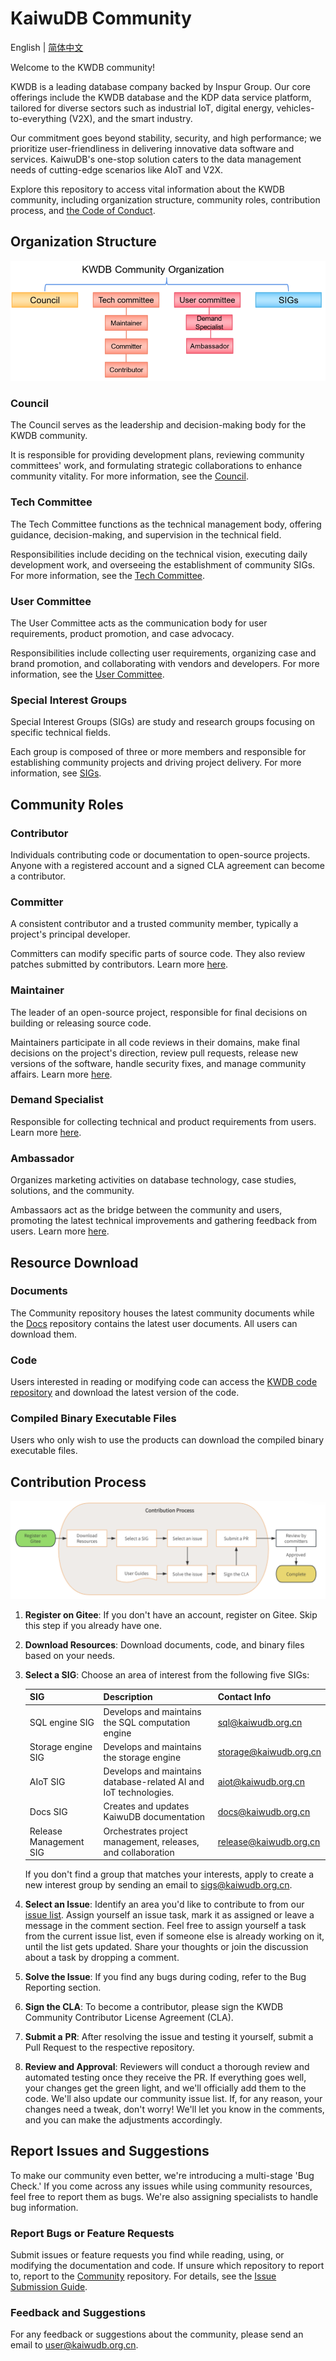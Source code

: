# KaiwuDB Community

English | [简体中文](./README.md)

Welcome to the KWDB community!

KWDB is a leading database company backed by Inspur Group. Our core offerings include the KWDB database and the KDP data service platform, tailored for diverse sectors such as industrial IoT, digital energy, vehicles-to-everything (V2X), and the smart industry.

Our commitment goes beyond stability, security, and high performance; we prioritize user-friendliness in delivering innovative data software and services. KaiwuDB's one-stop solution caters to the data management needs of cutting-edge scenarios like AIoT and V2X.

Explore this repository to access vital information about the KWDB community, including organization structure, community roles, contribution process, and [the Code of Conduct](https://gitee.com/kwdb/community/blob/master/code_of_conduct.md).

## Organization Structure

![img](/Figures/Organization_Structure.png)

### **Council**

The Council serves as the leadership and decision-making body for the KWDB community.

It is responsible for providing development plans, reviewing community committees' work, and formulating strategic collaborations to enhance community vitality. For more information, see the [Council](https://gitee.com/kwdb/community/blob/master/Council.md).

### **Tech Committee**

The Tech Committee functions as the technical management body, offering guidance, decision-making, and supervision in the technical field.

Responsibilities include deciding on the technical vision, executing daily development work, and overseeing the establishment of community SIGs. For more information, see the [Tech Committee](https://gitee.com/kwdb/community/blob/master/Tech_committee.md).

### **User Committee**

The User Committee acts as the communication body for user requirements, product promotion, and case advocacy.

Responsibilities include collecting user requirements, organizing case and brand promotion, and collaborating with vendors and developers. For more information, see the [User Committee](https://gitee.com/kwdb/community/blob/master/User_committee.md).

### **Special Interest Groups**

Special Interest Groups (SIGs) are study and research groups focusing on specific technical fields.

Each group is composed of three or more members and responsible for establishing community projects and driving project delivery. For more information, see [SIGs](https://gitee.com/kwdb/community/blob/master/SIGs.md).

## Community Roles

### **Contributor**

Individuals contributing code or documentation to open-source projects. Anyone with a registered account and a signed CLA agreement can become a contributor.

### **Committer**

A consistent contributor and a trusted community member, typically a project's principal developer. 

Committers can modify specific parts of source code. They also review patches submitted by contributors. Learn more [here](https://gitee.com/kwdb/community/blob/master/Tech_committee.md).

### **Maintainer**

The leader of an open-source project, responsible for final decisions on building or releasing source code. 

Maintainers participate in all code reviews in their domains, make final decisions on the project's direction, review pull requests, release new versions of the software, handle security fixes, and manage community affairs. Learn more [here](https://gitee.com/kwdb/community/blob/master/Tech_committee.md).

### **Demand Specialist**

Responsible for collecting technical and product requirements from users. Learn more [here](https://gitee.com/kwdb/community/blob/master/User_committee.md).

### **Ambassador**

Organizes marketing activities on database technology, case studies, solutions, and the community. 

Ambassaors act as the bridge between the community and users, promoting the latest technical improvements and gathering feedback from users. Learn more [here](https://gitee.com/kwdb/community/blob/master/User_committee.md).

## Resource Download

### **Documents**

The Community repository houses the latest community documents while the [Docs](https://gitee.com/kwdb/docs) repository contains the latest user documents. All users can download them.

### **Code**

Users interested in reading or modifying code can access the [KWDB code repository](https:) and download the latest version of the code.

### **Compiled Binary Executable Files**

Users who only wish to use the products can download the compiled binary executable files.

## Contribution Process

![img](/Figures/contribution_process.PNG)

1. **Register on Gitee**: If you don't have an account, register on Gitee. Skip this step if you already have one.

2. **Download Resources**: Download documents, code, and binary files based on your needs.

3. **Select a SIG**: Choose an area of interest from the following five SIGs:

   | SIG                    | Description                                                  | Contact Info                                            |
   | ---------------------- | ------------------------------------------------------------ | ------------------------------------------------------- |
   | SQL engine SIG         | Develops and maintains the SQL computation engine            | [sql@kaiwudb.org.cn](mailto:sql@kaiwudb.org.cn)         |
   | Storage engine SIG     | Develops and maintains the storage engine                    | [storage@kaiwudb.org.cn](mailto:storage@kaiwudb.org.cn) |
   | AIoT SIG               | Develops and maintains database-related AI and IoT technologies. | [aiot@kaiwudb.org.cn](mailto:aiot@kaiwudb.org.cn)       |
   | Docs SIG               | Creates and updates KaiwuDB documentation                    | [docs@kaiwudb.org.cn](mailto:docs@kaiwudb.org.cn)       |
   | Release Management SIG | Orchestrates project management, releases, and collaboration | [release@kaiwudb.org.cn](mailto:release@kaiwudb.org.cn) |

   If you don't find a group that matches your interests, apply to create a new interest group by sending an email to [sigs@kaiwudb.org.cn](mailto:sigs@kaiwudb.org.cn).

4. **Select an Issue**: Identify an area you'd like to contribute to from our [issue list](https://gitee.com/organizations/kaiwudb-opensource/issues). Assign yourself an issue task, mark it as assigned or leave a message in the comment section. Feel free to assign yourself a task from the current issue list, even if someone else is already working on it, until the list gets updated. Share your thoughts or join the discussion about a task by dropping a comment.

5. **Solve the Issue**: If you find any bugs during coding, refer to the Bug Reporting section.

6. **Sign the CLA**: To become a contributor, please sign the KWDB Community Contributor License Agreement (CLA).

7. **Submit a** **PR**: After resolving the issue and testing it yourself, submit a Pull Request to the respective repository.

8. **Review and Approval**: Reviewers will conduct a thorough review and automated testing once they receive the PR. If everything goes well, your changes get the green light, and we'll officially add them to the code. We'll also update our community issue list. If, for any reason, your changes need a tweak, don't worry! We'll let you know in the comments, and you can make the adjustments accordingly.

## Report Issues and Suggestions

To make our community even better, we're introducing a multi-stage 'Bug Check.' If you come across any issues while using community resources, feel free to report them as bugs. We're also assigning specialists to handle bug information.

### Report Bugs or Feature Requests

Submit issues or feature requests you find while reading, using, or modifying the documentation and code. If unsure which repository to report to, report to the [Community](https://gitee.com/kaiwudb-opensource/community/issues) repository. For details, see the [Issue Submission Guide](https://gitee.com/kwdb/community/blob/master/issues%20Submission%20Guidelines.md).

### Feedback and Suggestions

For any feedback or suggestions about the community, please send an email to [user@kaiwudb.org.cn](mailto:user@kaiwudb.org.cn).